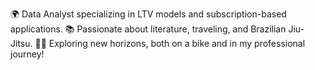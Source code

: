 🌍 Data Analyst specializing in LTV models and subscription-based applications.
📚 Passionate about literature, traveling, and Brazilian Jiu-Jitsu.
🚴‍♂️ Exploring new horizons, both on a bike and in my professional journey!
